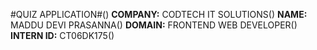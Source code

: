 #QUIZ APPLICATION#()
**COMPANY:** CODTECH IT SOLUTIONS()
**NAME:** MADDU DEVI PRASANNA()
**DOMAIN:** FRONTEND WEB DEVELOPER()
**INTERN ID:** CT06DK175()
